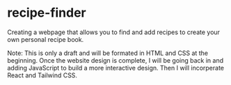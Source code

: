 # recipe-finder
Creating a webpage that allows you to find and add recipes to create your own personal recipe book. 

Note:
    This is only a draft and will be formated in HTML and CSS at the beginning.
    Once the website design is complete, I will be going back in and adding JavaScript to build a more interactive design.
    Then I will incorperate React and Tailwind CSS. 

